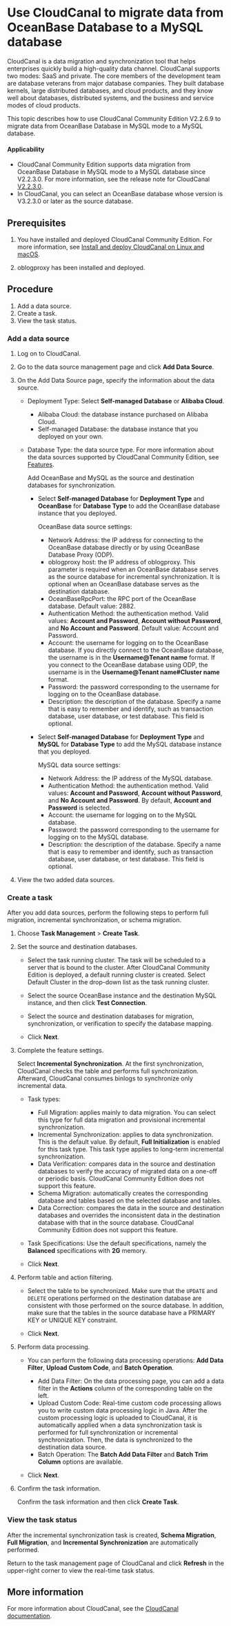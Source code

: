# Use CloudCanal to migrate data from OceanBase Database to a MySQL database

CloudCanal is a data migration and synchronization tool that helps enterprises quickly build a high-quality data channel. CloudCanal supports two modes: SaaS and private. The core members of the development team are database veterans from major database companies. They built database kernels, large distributed databases, and cloud products, and they know well about databases, distributed systems, and the business and service modes of cloud products.

This topic describes how to use CloudCanal Community Edition V2.2.6.9 to migrate data from OceanBase Database in MySQL mode to a MySQL database.

<main id="notice" >
    <h4>Applicability</h4>
    <ul>
    <li>CloudCanal Community Edition supports data migration from OceanBase Database in MySQL mode to a MySQL database since V2.2.3.0. For more information, see the release note for CloudCanal <a href="https://www.clougence.com/cc-doc/releaseNote/rn-cloudcanal-2-2-3-0">V2.2.3.0</a>. </li>
    <li>In CloudCanal, you can select an OceanBase database whose version is V3.2.3.0 or later as the source database. </li>
    </ul>
  </main>

## Prerequisites

1. You have installed and deployed CloudCanal Community Edition. For more information, see [Install and deploy CloudCanal on Linux and macOS](https://www.clougence.com/cc-doc/install/install_linux).

2. oblogproxy has been installed and deployed. 
   
   <!-- For more information, see [Install oblogproxy](http://11.124.9.83:19898/obdoc/oms-enterprise/V3.4.0/zh-CN/index.html#/5.1.install-oblogproxy.html). -->

## Procedure

1. Add a data source.
2. Create a task.
3. View the task status.

### Add a data source

1. Log on to CloudCanal.

   <!-- ![Logon page of CloudCanal](https://obbusiness-private.oss-cn-shanghai.aliyuncs.com/doc/img/observer-enterprise/V4.0.0/data-migration/CloudCanal/%E7%99%BB%E5%BD%95CloudCanal.png) -->

2. Go to the data source management page and click **Add Data Source**.

   <!-- ![Add a data source](https://obbusiness-private.oss-cn-shanghai.aliyuncs.com/doc/img/observer-enterprise/V4.0.0/data-migration/CloudCanal/cloudcanal2.2.6.9/1%E6%96%B0%E5%A2%9E%E6%95%B0%E6%8D%AE%E6%BA%90.png) -->

3. On the Add Data Source page, specify the information about the data source.

   * Deployment Type: Select **Self-managed Database** or **Alibaba Cloud**.

      * Alibaba Cloud: the database instance purchased on Alibaba Cloud.
      * Self-managed Database: the database instance that you deployed on your own.

   * Database Type: the data source type. For more information about the data sources supported by CloudCanal Community Edition, see [Features](https://www.clougence.com/cc-doc/intro/product_func).

      Add OceanBase and MySQL as the source and destination databases for synchronization.

      * Select **Self-managed Database** for **Deployment Type** and **OceanBase** for **Database Type** to add the OceanBase database instance that you deployed.

         OceanBase data source settings:

         * Network Address: the IP address for connecting to the OceanBase database directly or by using OceanBase Database Proxy (ODP).
         * oblogproxy host: the IP address of oblogproxy. This parameter is required when an OceanBase database serves as the source database for incremental synchronization. It is optional when an OceanBase database serves as the destination database.
         * OceanBaseRpcPort: the RPC port of the OceanBase database. Default value: 2882.
         * Authentication Method: the authentication method. Valid values: **Account and Password**, **Account without Password**, and **No Account and Password**. Default value: Account and Password.
         * Account: the username for logging on to the OceanBase database. If you directly connect to the OceanBase database, the username is in the **Username@Tenant name** format. If you connect to the OceanBase database using ODP, the username is in the **Username@Tenant name#Cluster name** format.
         * Password: the password corresponding to the username for logging on to the OceanBase database.
         * Description: the description of the database. Specify a name that is easy to remember and identify, such as transaction database, user database, or test database. This field is optional.

         <!-- ![OceanBase](https://obbusiness-private.oss-cn-shanghai.aliyuncs.com/doc/img/observer-enterprise/V4.0.0/data-migration/CloudCanal/cloudcanal2.2.6.9/3ob%E6%95%B0%E6%8D%AE%E6%BA%90.png) -->

      * Select **Self-managed Database** for **Deployment Type** and **MySQL** for **Database Type** to add the MySQL database instance that you deployed.

         MySQL data source settings:

         * Network Address: the IP address of the MySQL database.
         * Authentication Method: the authentication method. Valid values: **Account and Password**, **Account without Password**, and **No Account and Password**. By default, **Account and Password** is selected.
         * Account: the username for logging on to the MySQL database.
         * Password: the password corresponding to the username for logging on to the MySQL database.
         * Description: the description of the database. Specify a name that is easy to remember and identify, such as transaction database, user database, or test database. This field is optional.

         <!-- ![MySQL](https://obbusiness-private.oss-cn-shanghai.aliyuncs.com/doc/img/observer-enterprise/V4.0.0/data-migration/CloudCanal/cloudcanal2.2.6.9/2mysql%E6%95%B0%E6%8D%AE%E6%BA%90.png) -->

4. View the two added data sources.

   <!-- ![View data sources](https://obbusiness-private.oss-cn-shanghai.aliyuncs.com/doc/img/observer-enterprise/V4.0.0/data-migration/CloudCanal/cloudcanal2.2.6.9/4ob312%E6%9F%A5%E7%9C%8B%E6%95%B0%E6%8D%AE%E6%BA%90.png) -->

### Create a task

After you add data sources, perform the following steps to perform full migration, incremental synchronization, or schema migration.

1. Choose **Task Management** > **Create Task**.

   <!-- ![Create a task](https://obbusiness-private.oss-cn-shanghai.aliyuncs.com/doc/img/observer-enterprise/V4.0.0/data-migration/CloudCanal/cloudcanal2.2.6.9/5%E5%88%9B%E5%BB%BA%E4%BB%BB%E5%8A%A1.png) -->

2. Set the source and destination databases.

   * Select the task running cluster. The task will be scheduled to a server that is bound to the cluster. After CloudCanal Community Edition is deployed, a default running cluster is created. Select Default Cluster in the drop-down list as the task running cluster.

   * Select the source OceanBase instance and the destination MySQL instance, and then click **Test Connection**.

   * Select the source and destination databases for migration, synchronization, or verification to specify the database mapping.

   * Click **Next**.

   <!-- ![Set the source and destination databases](https://obbusiness-private.oss-cn-shanghai.aliyuncs.com/doc/img/observer-enterprise/V4.0.0/data-migration/CloudCanal/cloudcanal2.2.6.9/6%E6%BA%90%E7%9B%AE%E6%A0%87%E5%BA%93%E8%AE%BE%E7%BD%AE.png) -->

3. Complete the feature settings.

   Select **Incremental Synchronization**. At the first synchronization, CloudCanal checks the table and performs full synchronization. Afterward, CloudCanal consumes binlogs to synchronize only incremental data.

   * Task types:

      * Full Migration: applies mainly to data migration. You can select this type for full data migration and provisional incremental synchronization.
      * Incremental Synchronization: applies to data synchronization. This is the default value. By default, **Full Initialization** is enabled for this task type. This task type applies to long-term incremental synchronization.
      * Data Verification: compares data in the source and destination databases to verify the accuracy of migrated data on a one-off or periodic basis. CloudCanal Community Edition does not support this feature.
      * Schema Migration: automatically creates the corresponding database and tables based on the selected database and tables.
      * Data Correction: compares the data in the source and destination databases and overrides the inconsistent data in the destination database with that in the source database. CloudCanal Community Edition does not support this feature.

   * Task Specifications: Use the default specifications, namely the **Balanced** specifications with **2G** memory.

   * Click **Next**.

   <!-- ![Complete the feature settings](https://obbusiness-private.oss-cn-shanghai.aliyuncs.com/doc/img/observer-enterprise/V4.0.0/data-migration/CloudCanal/cloudcanal2.2.6.9/7%E5%8A%9F%E8%83%BD%E9%85%8D%E7%BD%AE.png) -->

4. Perform table and action filtering.

   * Select the table to be synchronized. Make sure that the `UPDATE` and `DELETE` operations performed on the destination database are consistent with those performed on the source database. In addition, make sure that the tables in the source database have a PRIMARY KEY or UNIQUE KEY constraint.

   * Click **Next**.

   <!-- ![Perform table and action filtering](https://obbusiness-private.oss-cn-shanghai.aliyuncs.com/doc/img/observer-enterprise/V4.0.0/data-migration/CloudCanal/cloudcanal2.2.6.9/8%E8%A1%A8%26action%E8%BF%87%E6%BB%A4.png) -->

5. Perform data processing.

   * You can perform the following data processing operations: **Add Data Filter**, **Upload Custom Code**, and **Batch Operation**.

      * Add Data Filter: On the data processing page, you can add a data filter in the **Actions** column of the corresponding table on the left.
      * Upload Custom Code: Real-time custom code processing allows you to write custom data processing logic in Java. After the custom processing logic is uploaded to CloudCanal, it is automatically applied when a data synchronization task is performed for full synchronization or incremental synchronization. Then, the data is synchronized to the destination data source.
      * Batch Operation: The **Batch Add Data Filter** and **Batch Trim Column** options are available.

   * Click **Next**.

   <!-- ![Perform data processing](https://obbusiness-private.oss-cn-shanghai.aliyuncs.com/doc/img/observer-enterprise/V4.0.0/data-migration/CloudCanal/cloudcanal2.2.6.9/9%E6%95%B0%E6%8D%AE%E5%A4%84%E7%90%86.png) -->

6. Confirm the task information.

   Confirm the task information and then click **Create Task**.

   <!-- ![Confirm task information](https://obbusiness-private.oss-cn-shanghai.aliyuncs.com/doc/img/observer-enterprise/V4.0.0/data-migration/CloudCanal/cloudcanal2.2.6.9/10%E5%88%9B%E5%BB%BA%E7%A1%AE%E8%AE%A4.png) -->

### View the task status

After the incremental synchronization task is created, **Schema Migration**, **Full Migration**, and **Incremental Synchronization** are automatically performed.

Return to the task management page of CloudCanal and click **Refresh** in the upper-right corner to view the real-time task status.

<!-- ![View the task status](https://obbusiness-private.oss-cn-shanghai.aliyuncs.com/doc/img/observer-enterprise/V4.0.0/data-migration/CloudCanal/cloudcanal2.2.6.9/11%E6%9F%A5%E7%9C%8B%E4%BB%BB%E5%8A%A12.png) -->

## More information

For more information about CloudCanal, see the [CloudCanal documentation](https://www.clougence.com/cc-doc/intro/product_intro/).
